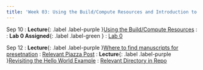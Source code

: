 ```yaml
---
title: 'Week 03: Using the Build/Compute Resources and Introduction to FIR Filters'
---
```


Sep 10
: **Lecture**{: .label .label-purple }[Using the Build/Compute Resources](#)
  : [](#)
: **Lab 0 Assigned**{: .label .label-green }
  : [Lab 0](https://www.gradescope.com/courses/862664)

Sep 12
: **Lecture**{: .label .label-purple }[Where to find manuscripts for presetnation](#)
  : [Relevant Piazza Post](https://piazza.com/class/m05enjpa30y15v/post/11)
: **Lecture**{: .label .label-purple }[Revisiting the Hello World Example](#)
  : [Relevant Directory in Repo](https://github.com/cabreraam/Vitis_Accel_Examples/tree/main/hello_world)
